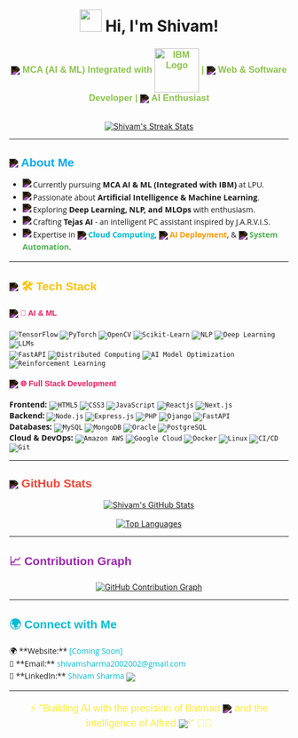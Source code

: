 <h1 align="center">
  <img src="https://raw.githubusercontent.com/Amritanshushivam/Amritanshushivam/main/assets/hi-wave.gif" width="40px"> Hi, I'm Shivam!
</h1>

<h3 align="center" style="font-family: 'Ubuntu', sans-serif; color: #8BC34A;">
  <img src="https://img.icons8.com/fluent/24/ffffff/artificial-intelligence.png" align="center" style="filter: invert(100%);"> MCA (AI & ML) Integrated with <img src="https://upload.wikimedia.org/wikipedia/commons/thumb/5/51/IBM_logo.svg/80px-IBM_logo.svg.png" alt="IBM Logo" width="80" align="center"> |
  <img src="https://img.icons8.com/ios-filled/24/ffffff/web-design.png" align="center" style="filter: invert(100%);"> Web & Software Developer |
  <img src="https://img.icons8.com/nolan/24/ffffff/artificial-intelligence.png" align="center" style="filter: invert(100%);"> AI Enthusiast
</h3>

<p align="center">
  <br>
  <a href="https://github.com/amritanshushivam">
    <img src="https://github-readme-streak-stats.herokuapp.com/?user=amritanshushivam&theme=dark&hide_border=true" alt="Shivam's Streak Stats" />
  </a>
</p>

---

<h2 style="font-family: 'Montserrat', sans-serif; color: #03A9F4;"> <img src="https://img.icons8.com/doodle/32/ffffff/about.png" align="center" style="filter: invert(100%);"> About Me</h2>

<ul style="font-family: 'Open Sans', sans-serif; line-height: 1.6;">
  <li>
    <img src="https://img.icons8.com/color/24/ffffff/student-male.png" align="left" style="filter: invert(100%);"> Currently pursuing <b>MCA AI & ML (Integrated with IBM)</b> at LPU.
  </li>
  <li>
    <img src="https://img.icons8.com/color/24/ffffff/artificial-intelligence--v1.png" align="left" style="filter: invert(100%);"> Passionate about <b>Artificial Intelligence & Machine Learning</b>.
  </li>
  <li>
    <img src="https://img.icons8.com/color/24/ffffff/idea.png" align="left" style="filter: invert(100%);"> Exploring <b>Deep Learning, NLP, and MLOps</b> with enthusiasm.
  </li>
  <li>
    <img src="https://img.icons8.com/color/24/ffffff/project.png" align="left" style="filter: invert(100%);"> Crafting <b>Tejas AI</b> - an intelligent PC assistant inspired by J.A.R.V.I.S.
  </li>
  <li>
    <img src="https://img.icons8.com/color/24/ffffff/briefcase.png" align="left" style="filter: invert(100%);"> Expertise in
    <img src="https://img.icons8.com/fluent/24/ffffff/cloud.png" align="center" style="filter: invert(100%);"> <b style="color: #00BCD4;">Cloud Computing</b>,
    <img src="https://img.icons8.com/nolan/24/ffffff/artificial-intelligence.png" align="center" style="filter: invert(100%);"> <b style="color: #FF9800;">AI Deployment</b>, &
    <img src="https://img.icons8.com/material-outlined/24/ffffff/settings.png" align="center" style="filter: invert(100%);"> <b style="color: #4CAF50;">System Automation</b>.
  </li>
</ul>

---

<h2 style="font-family: 'Montserrat', sans-serif; color: #FFC107;"> <img src="https://img.icons8.com/nolan/32/ffffff/technical-support.png" align="center" style="filter: invert(100%);"> <span style="color: #FFC107;">🛠️</span> Tech Stack</h2>

<h4 style="font-family: 'Ubuntu', sans-serif; color: #E91E63;"> <img src="https://img.icons8.com/color/24/ffffff/artificial-intelligence.png" align="center" style="filter: invert(100%);"> <span style="color: #E91E63;">🧠</span> AI & ML</h4>
<p style="font-family: 'Open Sans', sans-serif;">
  <code><img src="https://img.shields.io/badge/TensorFlow-%23FF6F00.svg?style=for-the-badge&logo=tensorflow&logoColor=white" alt="TensorFlow"/></code>
  <code><img src="https://img/shields.io/badge/PyTorch-%23EE4C2C.svg?style=for-the-badge&logo=pytorch&logoColor=white" alt="PyTorch"/></code>
  <code><img src="https://img/shields.io/badge/OpenCV-%2327AE60.svg?style=for-the-badge&logo=opencv&logoColor=white" alt="OpenCV"/></code>
  <code><img src="https://img/shields.io/badge/Scikit--Learn-%23F7931E.svg?style=for-the-badge&logo=scikit-learn&logoColor=white" alt="Scikit-Learn"/></code>
  <code><img src="https://img/shields.io/badge/NLP-%2300C4E0.svg?style=for-the-badge&logo=natural-language-processing&logoColor=white" alt="NLP"/></code>
  <code><img src="https://img/shields.io/badge/Deep%20Learning-%23673AB7.svg?style=for-the-badge&logo=neural-network&logoColor=white" alt="Deep Learning"/></code>
  <code><img src="https://img/shields.io/badge/LLMs-%234CAF50.svg?style=for-the-badge&logo=openai&logoColor=white" alt="LLMs"/></code>
  <br>
  <code><img src="https://img/shields.io/badge/FastAPI-%23009688.svg?style=for-the-badge&logo=fastapi&logoColor=white" alt="FastAPI"/></code>
  <code><img src="https://img/shields.io/badge/Distributed%20Computing-%23E91E63.svg?style=for-the-badge&logo=apache-spark&logoColor=white" alt="Distributed Computing"/></code>
  <code><img src="https://img/shields.io/badge/AI%20Model%20Optimization-%239C27B0.svg?style=for-the-badge&logo=optimizely&logoColor=white" alt="AI Model Optimization"/></code>
  <code><img src="https://img/shields.io/badge/Reinforcement%20Learning-%233F51B5.svg?style=for-the-badge&logo=robotics&logoColor=white" alt="Reinforcement Learning"/></code>
</p>

<h4 style="font-family: 'Ubuntu', sans-serif; color: #E91E63;"> <img src="https://img.icons8.com/color/24/ffffff/web-design.png" align="center" style="filter: invert(100%);"> <span style="color: #E91E63;">🌐</span> Full Stack Development</h4>
<p style="font-family: 'Open Sans', sans-serif;">
  <b>Frontend:</b>
  <code><img src="https://img.shields.io/badge/HTML5-%23E34F26.svg?style=for-the-badge&logo=html5&logoColor=white" alt="HTML5"/></code>
  <code><img src="https://img/shields.io/badge/CSS3-%231572B6.svg?style=for-the-badge&logo=css3&logoColor=white" alt="CSS3"/></code>
  <code><img src="https://img/shields.io/badge/JavaScript-%23F7DF1E.svg?style=for-the-badge&logo=javascript&logoColor=black" alt="JavaScript"/></code>
  <code><img src="https://img/shields.io/badge/Reactjs-%2361DAFB.svg?style=for-the-badge&logo=react&logoColor=white" alt="Reactjs"/></code>
  <code><img src="https://img/shields.io/badge/Next.js-%23000000.svg?style=for-the-badge&logo=nextdotjs&logoColor=white" alt="Next.js"/></code><br>
  <b>Backend:</b>
  <code><img src="https://img/shields.io/badge/Node.js-%23339933.svg?style=for-the-badge&logo=nodedotjs&logoColor=white" alt="Node.js"/></code>
  <code><img src="https://img/shields.io/badge/Express.js-%23000000.svg?style=for-the-badge&logo=express&logoColor=white" alt="Express.js"/></code>
  <code><img src="https://img/shields.io/badge/PHP-%23777BB4.svg?style=for-the-badge&logo=php&logoColor=white" alt="PHP"/></code>
  <code><img src="https://img/shields.io/badge/Django-%23092E20.svg?style=for-the-badge&logo=django&logoColor=white" alt="Django"/></code>
  <code><img src="https://img/shields.io/badge/FastAPI-%23009688.svg?style=for-the-badge&logo=fastapi&logoColor=white" alt="FastAPI"/></code><br>
  <b>Databases:</b>
  <code><img src="https://img/shields.io/badge/MySQL-%234479A1.svg?style=for-the-badge&logo=mysql&logoColor=white" alt="MySQL"/></code>
  <code><img src="https://img/shields.io/badge/MongoDB-%2347A248.svg?style=for-the-badge&logo=mongodb&logoColor=white" alt="MongoDB"/></code>
  <code><img src="https://img/shields.io/badge/Oracle-%23F80000.svg?style=for-the-badge&logo=oracle&logoColor=white" alt="Oracle"/></code>
  <code><img src="https://img/shields.io/badge/PostgreSQL-%23316192.svg?style=for-the-badge&logo=postgresql&logoColor=white" alt="PostgreSQL"/></code><br>
  <b>Cloud & DevOps:</b>
  <code><img src="https://img/shields.io/badge/Amazon%20AWS-%23232F3E.svg?style=for-the-badge&logo=amazonaws&logoColor=white" alt="Amazon AWS"/></code>
  <code><img src="https://img/shields.io/badge/Google%20Cloud-%234285F4.svg?style=for-the-badge&logo=google-cloud&logoColor=white" alt="Google Cloud"/></code>
  <code><img src="https://img/shields.io/badge/Docker-%232496ED.svg?style=for-the-badge&logo=docker&logoColor=white" alt="Docker"/></code>
  <code><img src="https://img/shields.io/badge/Linux-%23FCC624.svg?style=for-the-badge&logo=linux&logoColor=black" alt="Linux"/></code>
  <code><img src="https://img/shields.io/badge/CI/CD-%23586E75.svg?style=for-the-badge&logo=github-actions&logoColor=white" alt="CI/CD"/></code>
  <code><img src="https://img/shields.io/badge/Git-%23F05032.svg?style=for-the-badge&logo=git&logoColor=white" alt="Git"/></code>
</p>

---

<h2 style="font-family: 'Montserrat', sans-serif; color: #F44336;"> <img src="https://img.icons8.com/carbon-copy/32/ffffff/bar-chart.png" align="center" style="filter: invert(100%);"> GitHub Stats</h2>

<p align="center">
  <a href="https://github.com/amritanshushivam">
    <img src="https://github-readme-stats.vercel.app/api?username=amritanshushivam&show_icons=true&theme=dark&hide_border=true" alt="Shivam's GitHub Stats" />
  </a>

  <br>
  <br>

  <a href="https://github.com/amritanshushivam">
    <img src="https://github-readme-stats.vercel.app/api/top-langs/?username=amritanshushivam&layout=compact&theme=dark&hide_border=true" alt="Top Languages" />
  </a>
</p>

---

<h2 style="font-family: 'Montserrat', sans-serif; color: #9C27B0;"> 📈 Contribution Graph</h2>

<p align="center">
  <a href="https://github.com/amritanshushivam">
    <img src="https://github-readme-activity-graph.vercel.app/graph?username=amritanshushivam&theme=github-dark&hide_border=true" alt="GitHub Contribution Graph" />
  </a>
</p>

---

<h2 style="font-family: 'Montserrat', sans-serif; color: #00BCD4;"> 🌍 Connect with Me</h2>

<p align="left" style="font-family: 'Open Sans', sans-serif; line-height: 1.6;">
  🌍 **Website:** <a href="#" style="color: #00BCD4; text-decoration: none;">[Coming Soon]</a><br>
  📧 **Email:** <a href="mailto:shivamsharma2002002@gmail.com" style="color: #00BCD4; text-decoration: none;">shivamsharma2002002@gmail.com</a><br>
  💼 **LinkedIn:** <a href="https://linkedin.com/in/amritanshushivam" style="color: #00BCD4; text-decoration: none;">Shivam Sharma</a> <img src="https://img.icons8.com/material-outlined/24/00BCD4/handshake--v1.png" align="center">
</p>

---

<p align="center" style="font-family: 'Montserrat', sans-serif; font-size: 1.3em; color: #FFEB3B;">
  ⚡ "Building AI with the precision of Batman <img src="https://img.icons8.com/fluent/24/ffffff/batman.png" align="center" style="filter: invert(100%);"> and the intelligence of Alfred <img src="https://img.icons8.com/color/24/ffffff/artificial-intelligence--v1.png" align="center">!" 🦇🤖
</p>
